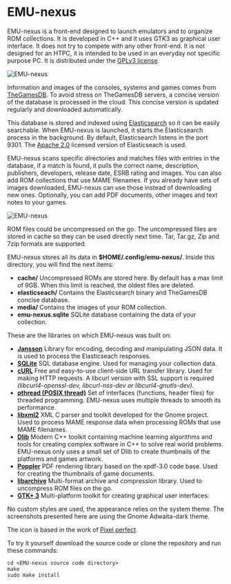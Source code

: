 # EMU-nexus

EMU-nexus is a front-end designed to launch emulators and to organize ROM collections. It is developed in C++ and it uses GTK3 as graphical user interface. It does not try to compete with any other front-end. It is not designed for an HTPC, it is intended to be used in an everyday not specific purpose PC. It is distributed under the [GPLv3 license](https://www.gnu.org/licenses/gpl-3.0.en.html).

![EMU-nexus](https://www.dropbox.com/s/iocuppdwj9cbdur/emu-nexus_screenshot_2.png?raw=1)

Information and images of the consoles, systems and games comes from [TheGamesDB](https://thegamesdb.net/). To avoid stress on TheGamesDB servers, a concise version of the database is processed in the cloud. This concise version is updated regularly and downloaded automatically.


This database is stored and indexed using [Elasticsearch](https://www.elastic.co/downloads/elasticsearch-oss) so it can be easily searchable. When EMU-nexus is launched, it starts the Elasticsearch process in the background. By default, Elasticsearch listens in the port 9301. The [Apache 2.0](https://www.apache.org/licenses/LICENSE-2.0) licensed version of Elasticseach is used.


EMU-nexus scans specific directories and matches files with entries in the database, if a match is found, it pulls the correct name, description, publishers, developers, release date, ESRB rating and images. You can also add ROM collections that use MAME filenames. If you already have sets of images downloaded, EMU-nexus can use those instead of downloading new ones. Optionally, you can add PDF documents, other images and text notes to your games.


![EMU-nexus](https://www.dropbox.com/s/oocwel8euup9qdt/emu-nexus_screenshot_3.png?raw=1)


ROM files could be uncompressed on the go. The uncompressed files are stored in cache so they can be used directly next time. Tar, Tar.gz, Zip and 7zip formats are supported.


EMU-nexus stores all its data in **$HOME/.config/emu-nexus/**. Inside this directory, you will find the next items:

* **cache/**    Uncompressed ROMs are stored here. By default has a max limit of 9GB. When this limit is reached, the oldest files are deleted.
* **elasticseach/**    Contains the Elasticsearch binary and TheGamesDB concise database.
* **media/**    Contains the images of your ROM collection.
* **emu-nexus.sqlite**    SQLite database containing the data of your collection.


These are the libraries on which EMU-nexus was built on:

* **[Jansson](http://www.digip.org/jansson/)**    Library for encoding, decoding and manipulating JSON data. It is used to process the Elasticseach responses.
* **[SQLite](https://www.sqlite.org/index.html)**    SQL database engine. Used for managing your collection data.
* **[cURL](https://curl.haxx.se/libcurl/)**    Free and easy-to-use client-side URL transfer library. Used for making HTTP requests. A libcurl version with SSL support is required *(libcurl4-openssl-dev, libcurl-nss-dev or libcurl4-gnutls-dev)*.
* **[pthread (POSIX thread)](http://man7.org/linux/man-pages/man7/pthreads.7.html)**    Set of interfaces (functions, header files) for threaded programming. EMU-nexus uses multiple threads to smooth its performance.
* **[libxml2](http://www.xmlsoft.org/)**    XML C parser and toolkit developed for the Gnome project. Used to process MAME response data when processing ROMs that use MAME filenames.
* **[Dlib](http://dlib.net/)**    Modern C++ toolkit containing machine learning algorithms and tools for creating complex software in C++ to solve real world problems. EMU-nexus only uses a small set of Dlib to create thumbnails of the platforms and games artwork.
* **[Poppler](https://poppler.freedesktop.org/)**    PDF rendering library based on the xpdf-3.0 code base. Used for creating the thumbnails of game documents.
* **[libarchive](https://www.libarchive.org/)**    Multi-format archive and compression library. Used to uncompress ROM files on the go.
* **[GTK+ 3](https://www.gtk.org/)**    Multi-platform toolkit for creating graphical user interfaces.


No custom styles are used, the appearance relies on the system theme. The screenshots presented here are using the Gnome Adwaita-dark theme.


The icon is based in the work of [Pixel perfect](https://www.flaticon.com/authors/pixel-perfect).


To try it yourself download the source code or clone the repository and run these commands:

    cd <EMU-nexus source code directory>
    make
    sudo make install


